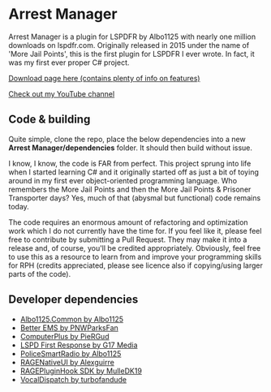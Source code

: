 # Arrest Manager
Arrest Manager is a plugin for LSPDFR by Albo1125 with nearly one million downloads on lspdfr.com. Originally released in 2015 under the name of 'More Jail Points', this is the first plugin for LSPDFR I ever wrote. In fact, it was my first ever proper C# project.

[Download page here (contains plenty of info on features)](https://www.lcpdfr.com/files/file/8107-arrest-manager-grab-peds-more-jail-points-prisoner-transport-more/)

[Check out my YouTube channel](https://www.youtube.com/channel/UCSDMQS6b2roa-dZ0vAyaVWg)

## Code & building
Quite simple, clone the repo, place the below dependencies into a new **Arrest Manager/dependencies** folder. It should then build without issue.

I know, I know, the code is FAR from perfect. 
This project sprung into life when I started learning C# and it originally started off as just a bit of toying around in my first ever object-oriented programming language.
Who remembers the More Jail Points and then the More Jail Points & Prisoner Transporter days? Yes, much of that (abysmal but functional) code remains today.

The code requires an enormous amount of refactoring and optimization work which I do not currently have the time for.
If you feel like it, please feel free to contribute by submitting a Pull Request. 
They may make it into a release and, of course, you'll be credited appropriately.
Obviously, feel free to use this as a resource to learn from and improve your programming skills for RPH (credits appreciated, please see licence also if copying/using larger parts of the code).

## Developer dependencies
* [Albo1125.Common by Albo1125](http://www.lcpdfr.com/files/file/10294-albo1125common/)
* [Better EMS by PNWParksFan](https://www.lcpdfr.com/files/file/11647-better-ems/)
* [ComputerPlus by PieRGud](https://github.com/PieRGud/ComputerPlus)
* [LSPD First Response by G17 Media](https://www.lcpdfr.com/files/file/7792-lspd-first-response/)
* [PoliceSmartRadio by Albo1125](https://www.lcpdfr.com/files/file/15354-police-smartradio-the-successor-to-police-radio/)
* [RAGENativeUI by Alexguirre](https://github.com/alexguirre/RAGENativeUI)
* [RAGEPluginHook SDK by MulleDK19](http://ragepluginhook.net/Downloads.aspx)
* [VocalDispatch by turbofandude](https://www.lcpdfr.com/files/file/10593-vocaldispatch/)
